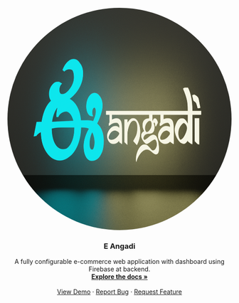 <p align="center">
  <a href="https://github.com/E-Angadi/AngadiWeb">
    <img src="public/imgs/LOGO2.png" alt="Logo" height="500" width="1000" style="border-radius: 50%;">
  </a>

  <h3 align="center">E Angadi</h3>

  <p align="center">
    A fully configurable e-commerce web application with dashboard using Firebase at backend. 
    <br />
    <a href="https://github.com/E-Angadi/AngadiWeb" target="blank"><strong>Explore the docs »</strong></a>
    <br />
    <br />
    <a href="https://eangadi-a2aa8.web.app/">View Demo</a>
    ·
    <a href="https://github.com/E-Angadi/AngadiWeb/issues">Report Bug</a>
    ·
    <a href="https://github.com/E-Angadi/AngadiWeb/issues">Request Feature</a>
  </p>
</p>
